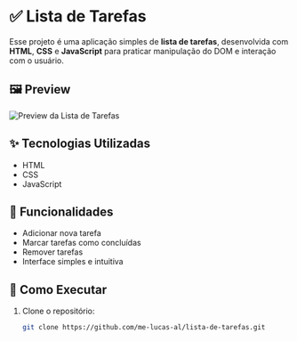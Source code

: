 # ✅ Lista de Tarefas

Esse projeto é uma aplicação simples de **lista de tarefas**, desenvolvida com **HTML**, **CSS** e **JavaScript** para praticar manipulação do DOM e interação com o usuário.

## 🖼️ Preview

![Preview da Lista de Tarefas](./images/taskList..JPG)

## ✨ Tecnologias Utilizadas

- HTML
- CSS
- JavaScript

## 🧠 Funcionalidades

- Adicionar nova tarefa
- Marcar tarefas como concluídas
- Remover tarefas
- Interface simples e intuitiva

## 🚀 Como Executar

1. Clone o repositório:
   ```bash
   git clone https://github.com/me-lucas-al/lista-de-tarefas.git
